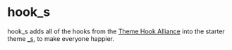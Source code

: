 hook_s
===

hook_s adds all of the hooks from the [Theme Hook Alliance](https://github.com/zamoose/themehookalliance) into the starter theme [_s](https://github.com/Automattic/_s), to make everyone happier. 